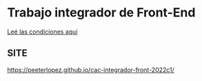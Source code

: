 # Trabajo integrador de Front-End
[Leé las condiciones aquí](https://cac2022c1-fullstackjava-22033.github.io/cac-integrador-front-2022c1/enunciado/enunciado.html)

## SITE 
https://peeterlopez.github.io/cac-integrador-front-2022c1/
